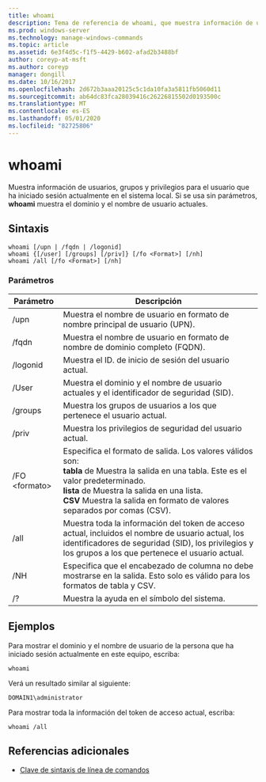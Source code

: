 ```yaml
---
title: whoami
description: Tema de referencia de whoami, que muestra información de usuarios, grupos y privilegios para el usuario que ha iniciado sesión actualmente en el sistema local.
ms.prod: windows-server
ms.technology: manage-windows-commands
ms.topic: article
ms.assetid: 6e3f4d5c-f1f5-4429-b602-afad2b3488bf
author: coreyp-at-msft
ms.author: coreyp
manager: dongill
ms.date: 10/16/2017
ms.openlocfilehash: 2d672b3aaa20125c5c1da10fa3a5811fb5060d11
ms.sourcegitcommit: ab64dc83fca28039416c26226815502d0193500c
ms.translationtype: MT
ms.contentlocale: es-ES
ms.lasthandoff: 05/01/2020
ms.locfileid: "82725806"
---
```

# <a name="whoami"></a>whoami



Muestra información de usuarios, grupos y privilegios para el usuario que ha iniciado sesión actualmente en el sistema local. Si se usa sin parámetros, **whoami** muestra el dominio y el nombre de usuario actuales.



## <a name="syntax"></a>Sintaxis

```
whoami [/upn | /fqdn | /logonid]
whoami {[/user] [/groups] [/priv]} [/fo <Format>] [/nh]
whoami /all [/fo <Format>] [/nh]
```

### <a name="parameters"></a>Parámetros

|Parámetro|Descripción|
|---------|-----------|
|/upn|Muestra el nombre de usuario en formato de nombre principal de usuario (UPN).|
|/fqdn|Muestra el nombre de usuario en formato de nombre de dominio completo (FQDN).|
|/logonid|Muestra el ID. de inicio de sesión del usuario actual.|
|/User|Muestra el dominio y el nombre de usuario actuales y el identificador de seguridad (SID).|
|/groups|Muestra los grupos de usuarios a los que pertenece el usuario actual.|
|/priv|Muestra los privilegios de seguridad del usuario actual.|
|/FO \<formato>|Especifica el formato de salida. Los valores válidos son:</br>**tabla** de Muestra la salida en una tabla. Este es el valor predeterminado.</br>**lista** de Muestra la salida en una lista.</br>**CSV** Muestra la salida en formato de valores separados por comas (CSV).|
|/all|Muestra toda la información del token de acceso actual, incluidos el nombre de usuario actual, los identificadores de seguridad (SID), los privilegios y los grupos a los que pertenece el usuario actual.|
|/NH|Especifica que el encabezado de columna no debe mostrarse en la salida. Esto solo es válido para los formatos de tabla y CSV.|
|/?|Muestra la ayuda en el símbolo del sistema.|

## <a name="examples"></a>Ejemplos

Para mostrar el dominio y el nombre de usuario de la persona que ha iniciado sesión actualmente en este equipo, escriba:
```
whoami
```
Verá un resultado similar al siguiente:
```
DOMAIN1\administrator
```
Para mostrar toda la información del token de acceso actual, escriba:
```
whoami /all
```

## <a name="additional-references"></a>Referencias adicionales

- [Clave de sintaxis de línea de comandos](command-line-syntax-key.md)